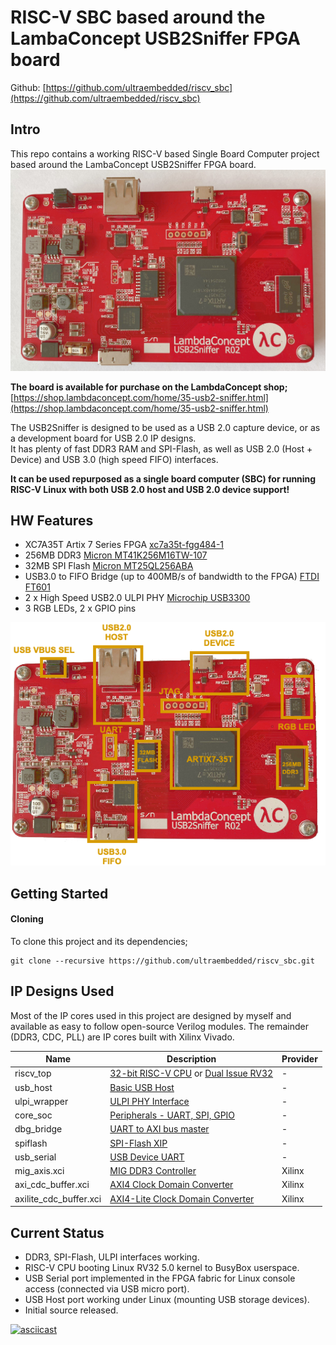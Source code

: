# RISC-V SBC based around the LambaConcept USB2Sniffer FPGA board

Github: [https://github.com/ultraembedded/riscv_sbc](https://github.com/ultraembedded/riscv_sbc)

## Intro
This repo contains a working RISC-V based Single Board Computer project based around the LambaConcept USB2Sniffer FPGA board.
![USB2Sniffer](docs/usb2sniffer_board.jpg)

**The board is available for purchase on the LambdaConcept shop;**  
[https://shop.lambdaconcept.com/home/35-usb2-sniffer.html](https://shop.lambdaconcept.com/home/35-usb2-sniffer.html)

The USB2Sniffer is designed to be used as a USB 2.0 capture device, or as a development board for USB 2.0 IP designs.  
It has plenty of fast DDR3 RAM and SPI-Flash, as well as USB 2.0 (Host + Device) and USB 3.0 (high speed FIFO) interfaces.

**It can be used repurposed as a single board computer (SBC) for running RISC-V Linux with both USB 2.0 host and USB 2.0 device support!**

## HW Features
* XC7A35T Artix 7 Series FPGA [xc7a35t-fgg484-1](docs/xc7a35tfgg484.txt)
* 256MB DDR3 [Micron MT41K256M16TW-107](https://www.micron.com/-/media/client/global/documents/products/data-sheet/dram/ddr3/4gb_ddr3l.pdf)
* 32MB SPI Flash [Micron MT25QL256ABA](https://www.micron.com/-/media/client/global/documents/products/data-sheet/nor-flash/serial-nor/mt25q/die-rev-a/mt25q_qljs_l_256_aba_0.pdf?rev=fa4e5a6703ba4910a5286cecad7e52db)
* USB3.0 to FIFO Bridge (up to 400MB/s of bandwidth to the FPGA) [FTDI FT601](https://www.ftdichip.com/Support/Documents/DataSheets/ICs/DS_FT600Q-FT601Q%20IC%20Datasheet.pdf)
* 2 x High Speed USB2.0 ULPI PHY [Microchip USB3300](http://ww1.microchip.com/downloads/en/DeviceDoc/00001783C.pdf)
* 3 RGB LEDs, 2 x GPIO pins

![Annotated](docs/usb2sniffer_annotated.png)

## Getting Started

#### Cloning

To clone this project and its dependencies;

```
git clone --recursive https://github.com/ultraembedded/riscv_sbc.git

```

## IP Designs Used

Most of the IP cores used in this project are designed by myself and available as easy to follow open-source Verilog modules.
The remainder (DDR3, CDC, PLL) are IP cores built with Xilinx Vivado.

| Name                   | Description                                                 | Provider |
| ---------------------- | ------------------------------------------------------------| -------- |
| riscv_top              | [32-bit RISC-V CPU](https://github.com/ultraembedded/riscv) or [Dual Issue RV32](https://github.com/ultraembedded/biriscv) | - |
| usb_host               | [Basic USB Host](https://github.com/ultraembedded/core_usb_host) | - |
| ulpi_wrapper           | [ULPI PHY Interface](https://github.com/ultraembedded/core_ulpi_wrapper) | - |
| core_soc               | [Peripherals - UART, SPI, GPIO](https://github.com/ultraembedded/core_soc) | - |
| dbg_bridge             | [UART to AXI bus master](https://github.com/ultraembedded/core_dbg_bridge) | - |
| spiflash               | [SPI-Flash XIP](https://github.com/ultraembedded/core_spiflash) | - |
| usb_serial             | [USB Device UART](https://github.com/ultraembedded/core_usb_uart) | - |
| mig_axis.xci           | [MIG DDR3 Controller](https://github.com/ultraembedded/riscv_sbc/blob/master/src/ddr/mig_axis.xci) | Xilinx |
| axi_cdc_buffer.xci     | [AXI4 Clock Domain Converter](https://github.com/ultraembedded/riscv_sbc/blob/master/src/cdc/axi_cdc_buffer.xci) | Xilinx |
| axilite_cdc_buffer.xci | [AXI4-Lite Clock Domain Converter](https://github.com/ultraembedded/riscv_sbc/blob/master/src/cdc/axilite_cdc_buffer.xci) | Xilinx |

## Current Status
* DDR3, SPI-Flash, ULPI interfaces working.
* RISC-V CPU booting Linux RV32 5.0 kernel to BusyBox userspace.
* USB Serial port implemented in the FPGA fabric for Linux console access (connected via USB micro port).
* USB Host port working under Linux (mounting USB storage devices).
* Initial source released.


[![asciicast](https://asciinema.org/a/IDLP5h9RHXHBV9Y0r2BwNqaiF.svg)](https://asciinema.org/a/IDLP5h9RHXHBV9Y0r2BwNqaiF)